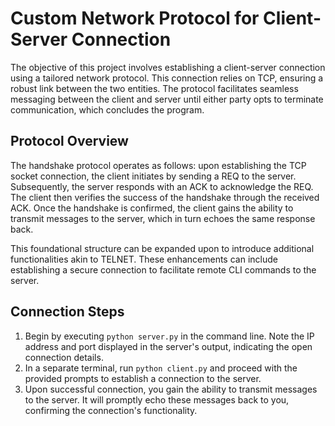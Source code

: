 # Custom Network Protocol for Client-Server Connection

The objective of this project involves establishing a client-server connection using a tailored network protocol. This connection relies on TCP, ensuring a robust link between the two entities. The protocol facilitates seamless messaging between the client and server until either party opts to terminate communication, which concludes the program.

## Protocol Overview

The handshake protocol operates as follows: upon establishing the TCP socket connection, the client initiates by sending a REQ to the server. Subsequently, the server responds with an ACK to acknowledge the REQ. The client then verifies the success of the handshake through the received ACK. Once the handshake is confirmed, the client gains the ability to transmit messages to the server, which in turn echoes the same response back.

This foundational structure can be expanded upon to introduce additional functionalities akin to TELNET. These enhancements can include establishing a secure connection to facilitate remote CLI commands to the server.

## Connection Steps

1) Begin by executing `python server.py` in the command line. Note the IP address and port displayed in the server's output, indicating the open connection details.
2) In a separate terminal, run `python client.py` and proceed with the provided prompts to establish a connection to the server.
3) Upon successful connection, you gain the ability to transmit messages to the server. It will promptly echo these messages back to you, confirming the connection's functionality.
